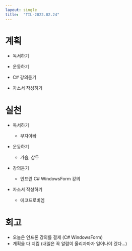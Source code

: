 ```yaml
---
layout: single
title:  "TIL-2022.02.24"
---
```

# 계획
- 독서하기

- 운동하기

- C# 강의듣기

- 자소서 작성하기

# 실천
- 독서하기
  - 부자아빠

- 운동하기
  - 가슴, 삼두

- 강의듣기
  - 인프런 C# WindowsForm 강의

- 자소서 작성하기
  - 에코프로비엠
  
# 회고
- 오늘은 인프론 강의를 결제 (C# WindowsForm)
- 계획을 다 지킴 (내일은 꼭 알람이 울리자마자 일어나야 겠다...)
